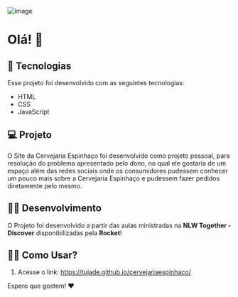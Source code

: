![image](https://user-images.githubusercontent.com/86531281/134208909-a198f589-67ef-4ff4-97e3-d57ce696c13c.png)

# Olá! 👋

## 🚀 Tecnologias

Esse projeto foi desenvolvido com as seguintes tecnologias:

- HTML
- CSS
- JavaScript

## 💻 Projeto

O Site da Cervejaria Espinhaço foi desenvolvido como projeto pessoal, para resolução do problema apresentado pelo dono, no qual ele gostaria de um espaço além das redes sociais onde os consumidores pudessem conhecer um pouco mais sobre a Cervejaria Espinhaço e pudessem fazer pedidos diretamente pelo mesmo.

## 👩‍🚀 Desenvolvimento

O Projeto foi desenvolvido a partir das aulas ministradas na **NLW Together - Discover** disponibilizadas pela **Rocket**!

## 👩‍💻 Como Usar?

1. Acesse o link:  https://tujade.github.io/cervejariaespinhaco/

Espero que gostem! ❤️
